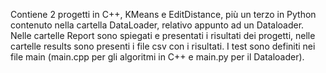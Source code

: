 Contiene 2 progetti in C++, KMeans e EditDistance, più un terzo in Python contenuto nella cartella DataLoader, relativo appunto ad un Dataloader.
Nelle cartelle Report sono spiegati e presentati i risultati dei progetti, nelle cartelle results sono presenti i file csv con i risultati.
I test sono definiti nei file main (main.cpp per gli algoritmi in C++ e main.py per il Dataloader).

